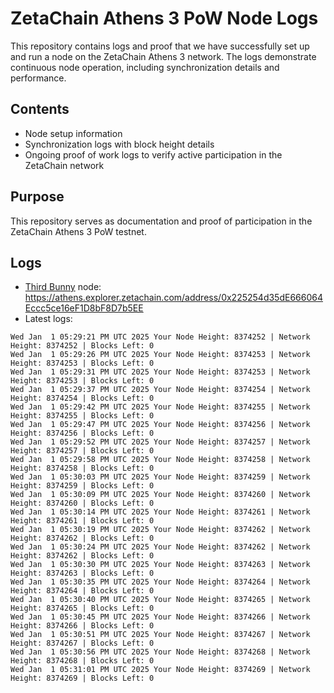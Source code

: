 # ZetaChain Athens 3 PoW Node Logs
This repository contains logs and proof that we have successfully set up and run a node on the ZetaChain Athens 3 network. The logs demonstrate continuous node operation, including synchronization details and performance.

## Contents
- Node setup information
- Synchronization logs with block height details
- Ongoing proof of work logs to verify active participation in the ZetaChain network

## Purpose
This repository serves as documentation and proof of participation in the ZetaChain Athens 3 PoW testnet.

## Logs

- [Third Bunny](https://thirdbunny.xyz/) node: https://athens.explorer.zetachain.com/address/0x225254d35dE666064Eccc5ce16eF1D8bF8D7b5EE
- Latest logs:
```
Wed Jan  1 05:29:21 PM UTC 2025 Your Node Height: 8374252 | Network Height: 8374252 | Blocks Left: 0
Wed Jan  1 05:29:26 PM UTC 2025 Your Node Height: 8374253 | Network Height: 8374253 | Blocks Left: 0
Wed Jan  1 05:29:31 PM UTC 2025 Your Node Height: 8374253 | Network Height: 8374253 | Blocks Left: 0
Wed Jan  1 05:29:37 PM UTC 2025 Your Node Height: 8374254 | Network Height: 8374254 | Blocks Left: 0
Wed Jan  1 05:29:42 PM UTC 2025 Your Node Height: 8374255 | Network Height: 8374255 | Blocks Left: 0
Wed Jan  1 05:29:47 PM UTC 2025 Your Node Height: 8374256 | Network Height: 8374256 | Blocks Left: 0
Wed Jan  1 05:29:52 PM UTC 2025 Your Node Height: 8374257 | Network Height: 8374257 | Blocks Left: 0
Wed Jan  1 05:29:58 PM UTC 2025 Your Node Height: 8374258 | Network Height: 8374258 | Blocks Left: 0
Wed Jan  1 05:30:03 PM UTC 2025 Your Node Height: 8374259 | Network Height: 8374259 | Blocks Left: 0
Wed Jan  1 05:30:09 PM UTC 2025 Your Node Height: 8374260 | Network Height: 8374260 | Blocks Left: 0
Wed Jan  1 05:30:14 PM UTC 2025 Your Node Height: 8374261 | Network Height: 8374261 | Blocks Left: 0
Wed Jan  1 05:30:19 PM UTC 2025 Your Node Height: 8374262 | Network Height: 8374262 | Blocks Left: 0
Wed Jan  1 05:30:24 PM UTC 2025 Your Node Height: 8374262 | Network Height: 8374262 | Blocks Left: 0
Wed Jan  1 05:30:30 PM UTC 2025 Your Node Height: 8374263 | Network Height: 8374263 | Blocks Left: 0
Wed Jan  1 05:30:35 PM UTC 2025 Your Node Height: 8374264 | Network Height: 8374264 | Blocks Left: 0
Wed Jan  1 05:30:40 PM UTC 2025 Your Node Height: 8374265 | Network Height: 8374265 | Blocks Left: 0
Wed Jan  1 05:30:45 PM UTC 2025 Your Node Height: 8374266 | Network Height: 8374266 | Blocks Left: 0
Wed Jan  1 05:30:51 PM UTC 2025 Your Node Height: 8374267 | Network Height: 8374267 | Blocks Left: 0
Wed Jan  1 05:30:56 PM UTC 2025 Your Node Height: 8374268 | Network Height: 8374268 | Blocks Left: 0
Wed Jan  1 05:31:01 PM UTC 2025 Your Node Height: 8374269 | Network Height: 8374269 | Blocks Left: 0
```
